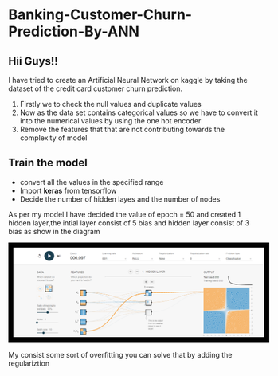 # Banking-Customer-Churn-Prediction-By-ANN

<h2>Hii Guys!!</h2>
<p>I have tried to create an Artificial Neural Network on kaggle by taking the dataset of the credit card customer churn prediction. </p>
<ol>
  <li>Firstly we to check the null values and duplicate values</li>
  <li>Now as the data set contains categorical values so we have to convert it into the numerical values by using the one hot encoder</li>
  <li>Remove the features that that are not contributing towards the complexity of model</li>
</ol>

<h2>Train the model</h2>
<ul>
  <li>
    convert all the values in the specified range
  </li>
  <li>Import <b>keras</b> from tensorflow </li>
  <li>Decide the number of hidden layes and the number of nodes</li>
</ul>

<p>As per my model I have decided the value of epoch = 50 and created 1 hidden layer,the intial layer consist of 5 bias and hidden layer consist of 3 bias as show in the diagram</p>
<img alt='model_demo' src="Screenshot 2024-01-08 153811.png" style="border: 10px solid black">
<p>My consist some sort of overfitting you can solve that by adding the regulariztion </p>
